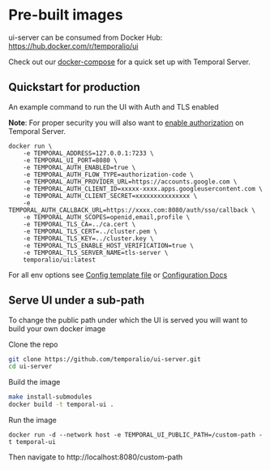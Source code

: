 # Pre-built images

ui-server can be consumed from Docker Hub: https://hub.docker.com/r/temporalio/ui

Check out our [docker-compose](https://github.com/temporalio/docker-compose) for a quick set up with Temporal Server.

## Quickstart for production

An example command to run the UI with Auth and TLS enabled

**Note**: For proper security you will also want to [enable authorization](https://docs.temporal.io/security/#authorization) on Temporal Server.

```shellscript
docker run \
    -e TEMPORAL_ADDRESS=127.0.0.1:7233 \
    -e TEMPORAL_UI_PORT=8080 \
    -e TEMPORAL_AUTH_ENABLED=true \
    -e TEMPORAL_AUTH_FLOW_TYPE=authorization-code \
    -e TEMPORAL_AUTH_PROVIDER_URL=https://accounts.google.com \
    -e TEMPORAL_AUTH_CLIENT_ID=xxxxx-xxxx.apps.googleusercontent.com \
    -e TEMPORAL_AUTH_CLIENT_SECRET=xxxxxxxxxxxxxxx \
    -e TEMPORAL_AUTH_CALLBACK_URL=https://xxxx.com:8080/auth/sso/callback \
    -e TEMPORAL_AUTH_SCOPES=openid,email,profile \
    -e TEMPORAL_TLS_CA=../ca.cert \
    -e TEMPORAL_TLS_CERT=../cluster.pem \
    -e TEMPORAL_TLS_KEY=../cluster.key \
    -e TEMPORAL_TLS_ENABLE_HOST_VERIFICATION=true \
    -e TEMPORAL_TLS_SERVER_NAME=tls-server \
    temporalio/ui:latest
```

For all env options see [Config template file](./config-template.yaml) or [Configuration Docs](https://docs.temporal.io/references/web-ui-configuration)

## Serve UI under a sub-path

To change the public path under which the UI is served you will want to build your own docker image

Clone the repo

``` bash
git clone https://github.com/temporalio/ui-server.git
cd ui-server
```

Build the image

``` bash
make install-submodules
docker build -t temporal-ui .
```

Run the image

```
docker run -d --network host -e TEMPORAL_UI_PUBLIC_PATH=/custom-path -t temporal-ui
```

Then navigate to http://localhost:8080/custom-path

